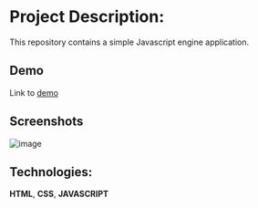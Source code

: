 
# Project Description:
This repository contains a simple Javascript engine application.
## Demo

Link to [demo](https://m4rcin7.github.io/searchengine/)


## Screenshots

![image](https://github.com/user-attachments/assets/05a41d90-d235-4e5f-8b68-b685b411ca1d)


## Technologies:

**HTML**,
**CSS**,
**JAVASCRIPT**

